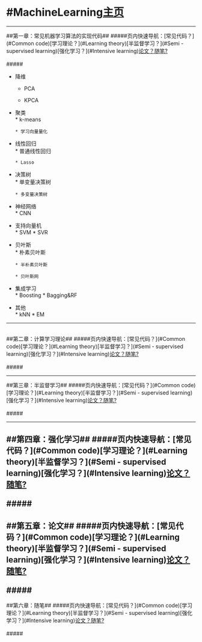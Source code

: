 #MachineLearning[主页](https://github.com/rainyxx/MachineLearning.git)
==========================================
------------------------------------------
<a name="Common code"></a>
##第一章：常见机器学习算法的实现代码##
#####页内快速导航：[常见代码？](#Common code)[学习理论？](#Learning theory)[半监督学习？](#Semi - supervised learning)[强化学习？](#Intensive learning)[论文？](#paper)[随笔?](#Essay)<br><br>#####


* 降维<br>
    * PCA
    
    * KPCA
    
* 聚类<br>
      * k-means
      
      * 学习向量量化
* 线性回归<br>
      * 普通线性回归
      
      * Lasso
* 决策树<br>
      * 单变量决策树
      
      * 多变量决策树
* 神经网络<br>
      * CNN
* 支持向量机<br>
      * SVM
      * SVR
* 贝叶斯<br>
      * 朴素贝叶斯
      
      * 半朴素贝叶斯
      
      * 贝叶斯网
* 集成学习<br>
      * Boosting
      * Bagging&RF
* 其他<br>
      * kNN
      * EM
----------------------------------------------
<a name="Learning theory"></a>      
##第二章：计算学习理论##
#####页内快速导航：[常见代码？](#Common code)[学习理论？](#Learning theory)[半监督学习？](#Semi - supervised learning)[强化学习？](#Intensive learning)[论文？](#paper)[随笔?](#Essay)<br><br>#####


----------------------------------------------
<a name="Semi - supervised learning"></a>
##第三章：半监督学习##
#####页内快速导航：[常见代码？](#Common code)[学习理论？](#Learning theory)[半监督学习？](#Semi - supervised learning)[强化学习？](#Intensive learning)[论文？](#paper)[随笔?](#Essay)<br><br>#####


----------------------------------------------
<a name="Intensive learning"></a>
##第四章：强化学习##
#####页内快速导航：[常见代码？](#Common code)[学习理论？](#Learning theory)[半监督学习？](#Semi - supervised learning)[强化学习？](#Intensive learning)[论文？](#paper)[随笔?](#Essay)<br><br>#####
---------------------------------------------
<a name="paper"></a>
##第五章：论文##
#####页内快速导航：[常见代码？](#Common code)[学习理论？](#Learning theory)[半监督学习？](#Semi - supervised learning)[强化学习？](#Intensive learning)[论文？](#paper)[随笔?](#Essay)<br><br>#####
----------------------------------------------
<a name="Essay"></a>
##第六章：随笔##
#####页内快速导航：[常见代码？](#Common code)[学习理论？](#Learning theory)[半监督学习？](#Semi - supervised learning)[强化学习？](#Intensive learning)[论文？](#paper)[随笔?](#Essay)<br><br>#####
